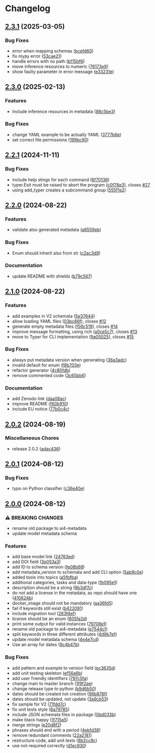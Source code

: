 # Changelog

## [2.3.1](https://github.com/ai4os/ai4-metadata/compare/v2.3.0...v2.3.1) (2025-03-05)


### Bug Fixes

* error when mapping schemas ([bcefd60](https://github.com/ai4os/ai4-metadata/commit/bcefd601867bcf41f261b1ae0e246a06a283ebed))
* fix mypy error ([53cae21](https://github.com/ai4os/ai4-metadata/commit/53cae21c8059c74a83270b80d789e43ecaee113f))
* handle errors with no path ([bf15bf6](https://github.com/ai4os/ai4-metadata/commit/bf15bf624cd52fb7c69a97c40c36dd239ecef17d))
* move inference resources to numeric ([76173e9](https://github.com/ai4os/ai4-metadata/commit/76173e9dcde552f65e5532f496aab4e199fba5d8))
* show faulty parameter in error message ([e33231e](https://github.com/ai4os/ai4-metadata/commit/e33231e4a49772f224e6c381d1fed9dfb99e26d0))

## [2.3.0](https://github.com/ai4os/ai4-metadata/compare/v2.2.1...v2.3.0) (2025-02-13)


### Features

* Include inference resources in metadata ([88c5be3](https://github.com/ai4os/ai4-metadata/commit/88c5be3a8981e5c21422a5430b64a3c80cd1d588))


### Bug Fixes

* change YAML example to be actually YAML ([3777b6e](https://github.com/ai4os/ai4-metadata/commit/3777b6e7986e01c16a9abceb929dd5b65f069b8b))
* set correct file permissions ([199bc90](https://github.com/ai4os/ai4-metadata/commit/199bc90650df964216ec8ad08e7e8f52aa6527ac))

## [2.2.1](https://github.com/ai4os/ai4-metadata/compare/v2.2.0...v2.2.1) (2024-11-11)


### Bug Fixes

* include help stings for each command ([6f70136](https://github.com/ai4os/ai4-metadata/commit/6f7013620bbfb2f9dc01fe40de30392db9b3f962))
* typer.Exit must be raised to abort the program ([c0f78e3](https://github.com/ai4os/ai4-metadata/commit/c0f78e3a777ebe10a348e135b2a0e7140b612113)), closes [#27](https://github.com/ai4os/ai4-metadata/issues/27)
* using add_typer creates a subcommand group ([555f1e2](https://github.com/ai4os/ai4-metadata/commit/555f1e2295740103fa3885bd8b76dfc20fa8aeb2))

## [2.2.0](https://github.com/ai4os/ai4-metadata/compare/v2.1.0...v2.2.0) (2024-08-22)


### Features

* validate also generated metadata ([a6559eb](https://github.com/ai4os/ai4-metadata/commit/a6559eb662c52a4e9597421367ce3d37a70bd033))


### Bug Fixes

* Enum should inherit also from str ([c2ac3d9](https://github.com/ai4os/ai4-metadata/commit/c2ac3d9641a781400aed1edcb6e43b269b90c802))


### Documentation

* update README with shields ([b79c567](https://github.com/ai4os/ai4-metadata/commit/b79c567bcabdcc0e7280e08d3b931a2cea47ac66))

## [2.1.0](https://github.com/ai4os/ai4-metadata/compare/v2.0.2...v2.1.0) (2024-08-22)


### Features

* add examples in V2 schemata ([5e37644](https://github.com/ai4os/ai4-metadata/commit/5e376448298f8369227a7e1ecfa7e4b8cad96499))
* allow loading YAML files ([03bc86f](https://github.com/ai4os/ai4-metadata/commit/03bc86f52b80d2862f9604688d51cf3f0b609dce)), closes [#12](https://github.com/ai4os/ai4-metadata/issues/12)
* generate empty metadata files ([f56c519](https://github.com/ai4os/ai4-metadata/commit/f56c5190dc34b2fa3f0180c2ad7d934e485dd907)), closes [#14](https://github.com/ai4os/ai4-metadata/issues/14)
* improve message formatting, using rich ([a0ce5c7](https://github.com/ai4os/ai4-metadata/commit/a0ce5c74105bcac8c867cce88652c1ab190464e1)), closes [#13](https://github.com/ai4os/ai4-metadata/issues/13)
* move to Typer for CLI implementation ([9a05025](https://github.com/ai4os/ai4-metadata/commit/9a05025b512322f4236aea708c73d176377a8de5)), closes [#15](https://github.com/ai4os/ai4-metadata/issues/15)


### Bug Fixes

* always put metadata version when generating ([36a3adc](https://github.com/ai4os/ai4-metadata/commit/36a3adcee76dd047b81fa1252a9bfe6059ed6480))
* invalid default for enum ([f8b703e](https://github.com/ai4os/ai4-metadata/commit/f8b703ecf7ef816e1b46a0c65264c480c0553ba2))
* refactor generator ([4c80fdb](https://github.com/ai4os/ai4-metadata/commit/4c80fdb52e7bcf0ed1193c83eab8b757cf639915))
* remove commented code ([3c65bb6](https://github.com/ai4os/ai4-metadata/commit/3c65bb693e78957270384b8ec6c18bf91f1c8376))


### Documentation

* add Zenodo link ([daa08ac](https://github.com/ai4os/ai4-metadata/commit/daa08ace7468463b849d413416978d33978c1241))
* improve README ([f60b910](https://github.com/ai4os/ai4-metadata/commit/f60b910942937f446357d78959d46e70e7fc4829))
* include EU notice ([77b0c4c](https://github.com/ai4os/ai4-metadata/commit/77b0c4cf9e950ee26e1fb1b410a31e58c20c2c31))

## [2.0.2](https://github.com/ai4os/ai4-metadata/compare/v2.0.1...v2.0.2) (2024-08-19)


### Miscellaneous Chores

* release 2.0.2 ([adac436](https://github.com/ai4os/ai4-metadata/commit/adac43662dc911874707e16840d65222d3438ac1))

## [2.0.1](https://github.com/ai4os/ai4-metadata/compare/v2.0.0...v2.0.1) (2024-08-12)


### Bug Fixes

* typo on Python classifier ([c36e40e](https://github.com/ai4os/ai4-metadata/commit/c36e40efa83cbb6055225cb2cdefade94c1ee6c3))

## [2.0.0](https://github.com/ai4os/ai4-metadata/compare/1.0.0...v2.0.0) (2024-08-12)


### ⚠ BREAKING CHANGES

* rename old package to ai4-metadata
* update model metadata schema

### Features

* add base model link ([24763ed](https://github.com/ai4os/ai4-metadata/commit/24763ed031d5c1f84c689e02062d6c09d01d3f83))
* add DOI field ([3e053a3](https://github.com/ai4os/ai4-metadata/commit/3e053a34a1330cfa1d04647716e0a54bf40ff153))
* add ID to schema version ([fe08b68](https://github.com/ai4os/ai4-metadata/commit/fe08b68101a5bf8f8f00aa9ec66a4a6c1cf1d19e))
* add metadata_version to schemata and add CLI option ([5ab9c0e](https://github.com/ai4os/ai4-metadata/commit/5ab9c0e6b0f9cd7710094e4d14850d59c13d8bd5))
* added tools into topics ([a5fbfba](https://github.com/ai4os/ai4-metadata/commit/a5fbfbadffdb31035d839b944c470081794d2d2b))
* additional categories, tasks and data-type ([fb095e1](https://github.com/ai4os/ai4-metadata/commit/fb095e1fa24fa699dced7752dac8f4cbf5033edb))
* description should be a string ([9b3df7c](https://github.com/ai4os/ai4-metadata/commit/9b3df7c5d5d601b2a3323280c8dc45d2d4dea02c))
* do not add a license in the metadata, as repo should have one ([410624b](https://github.com/ai4os/ai4-metadata/commit/410624b5c262c9de6a27c550b7a15de7a8c8da6c))
* docker_image should not be mandatory ([aa36fd5](https://github.com/ai4os/ai4-metadata/commit/aa36fd5e43f9df5ed32859184efe93435896a059))
* fail if keywords still exist ([b422091](https://github.com/ai4os/ai4-metadata/commit/b422091335ef75b28beef1c97bcbab4361b86cca))
* include migration tool ([263f4ef](https://github.com/ai4os/ai4-metadata/commit/263f4ef7577eb81ee20f1ac64d759c5f4a1d8916))
* license should be an enum ([605fa2d](https://github.com/ai4os/ai4-metadata/commit/605fa2d1b0e4577bf11997f195531ec3b5dd2abc))
* print some output for valid instances ([79708e1](https://github.com/ai4os/ai4-metadata/commit/79708e1008e120d7df2349e799bb6c80040d298c))
* rename old package to ai4-metadata ([e7544cf](https://github.com/ai4os/ai4-metadata/commit/e7544cf90590facd819b49bf3ae8dd6bc01d82fe))
* split keywords in three different attributes ([4d9b7ef](https://github.com/ai4os/ai4-metadata/commit/4d9b7ef847813d4178223f500c9eb9223cba3041))
* update model metadata schema ([4e4e7cd](https://github.com/ai4os/ai4-metadata/commit/4e4e7cd050ad23aa2a06cd4c0ddeb99e304c6e96))
* Use an array for dates ([9c4b47b](https://github.com/ai4os/ai4-metadata/commit/9c4b47b1b194e2baab2c0fe554964919b1d9608c))


### Bug Fixes

* add pattern and example to version field ([ec3635d](https://github.com/ai4os/ai4-metadata/commit/ec3635d8102950f6d4b7d9af61d89fe3db18033e))
* add unit testing skeleton ([ef56a6b](https://github.com/ai4os/ai4-metadata/commit/ef56a6bb29882dc9adc44e9b7525c840d0ac88a4))
* add user friendly identifiers ([797c5fa](https://github.com/ai4os/ai4-metadata/commit/797c5fa689b241b3c3ea6d7252e5e055dafcd549))
* change main to master branch ([1f9f2ae](https://github.com/ai4os/ai4-metadata/commit/1f9f2aee7a0276bc8304940d89def538395122cd))
* change release type to python ([b9d6b50](https://github.com/ai4os/ai4-metadata/commit/b9d6b5007989f1680dcdf1ded9c05e9549849717))
* dates should be created not creation ([96b876f](https://github.com/ai4os/ai4-metadata/commit/96b876f2bc2793984268163bb9130eec4d73e78f))
* dates should be updated, not update ([3a9cb53](https://github.com/ai4os/ai4-metadata/commit/3a9cb5391506a364a77d126120171e6c1b7c04e0))
* fix sample for V2 ([71fdd7c](https://github.com/ai4os/ai4-metadata/commit/71fdd7c5db72916b80393e07e4eb1dd5b3996dce))
* fix unit tests style ([6a79785](https://github.com/ai4os/ai4-metadata/commit/6a79785fc06c60f155fc3257c793a08056ba79ce))
* include JSON schemata files in package ([0bd033b](https://github.com/ai4os/ai4-metadata/commit/0bd033bc2522fc74dc0eba4de4ab6856c1dce5e5))
* make black happy ([1f715a5](https://github.com/ai4os/ai4-metadata/commit/1f715a58482b8559114c89869f383be11597e04b))
* merge strings ([e20d8f2](https://github.com/ai4os/ai4-metadata/commit/e20d8f202d719eacd518389118fd00ea9db02e44))
* phrases should end with a period ([4ebfd38](https://github.com/ai4os/ai4-metadata/commit/4ebfd387f4d7a75f1d52688299eca3b556a4efbd))
* remove redundant comments ([22a2181](https://github.com/ai4os/ai4-metadata/commit/22a21816be4a73ac7c7f392ebb53e6625ad2e957))
* restructure code, add unit tests ([8b2cc8c](https://github.com/ai4os/ai4-metadata/commit/8b2cc8ca87abfa36a17f6b2c3ab8297d37f34927))
* use not-required correctly ([d1ec930](https://github.com/ai4os/ai4-metadata/commit/d1ec93001eb410366bb767ebdd47699d051b3f17))
